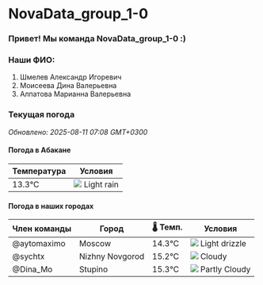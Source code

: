 # NovaData_group_1-0
### Привет! Мы команда NovaData_group_1-0 :)

### Наши ФИО:
1. Шмелев Александр Игоревич
2. Моисеева Дина Валерьевна
3. Алпатова Марианна Валерьевна

### Текущая погода
<!-- WEATHER:START -->
_Обновлено: 2025-08-11 07:08 GMT+0300_

#### Погода в Абакане

| Температура | Условия |
|-------------|----------|
| 13.3°C     | ![](https://cdn.weatherapi.com/weather/64x64/day/296.png) Light rain |

#### Погода в наших городах

| Член команды  | Город               | 🌡️ Темп.  | Условия          |
|---------------|---------------------|-----------|--------------------|
| @aytomaximo    | Moscow              |   14.3°C | ![](https://cdn.weatherapi.com/weather/64x64/day/266.png) Light drizzle |
| @sychtx        | Nizhny Novgorod     |   15.2°C | ![](https://cdn.weatherapi.com/weather/64x64/day/119.png) Cloudy       |
| @Dina_Mo       | Stupino             |   15.3°C | ![](https://cdn.weatherapi.com/weather/64x64/day/116.png) Partly Cloudy |

<!-- WEATHER:END -->
